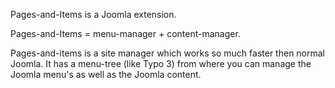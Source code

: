 <p>Pages-and-Items is a Joomla extension.</p>
<p>Pages-and-Items = menu-manager + content-manager.</p>
<p>Pages-and-items is a site manager which works so much faster then normal Joomla. It has a menu-tree (like Typo 3) from where you can manage the Joomla menu's as well as the Joomla content.</p>






